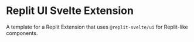 # Replit UI Svelte Extension

A template for a Replit Extension that uses `@replit-svelte/ui` for Replit-like components.
